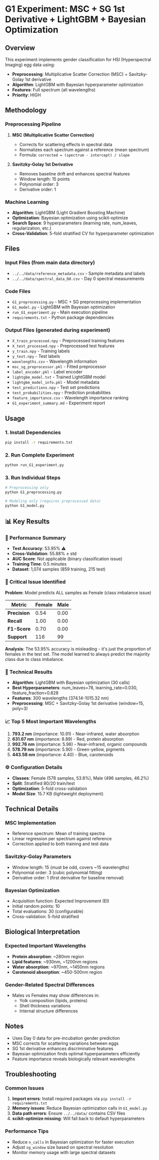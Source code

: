 # G1 Experiment: MSC + SG 1st Derivative + LightGBM + Bayesian Optimization

## Overview
This experiment implements gender classification for HSI (Hyperspectral Imaging) egg data using:
- **Preprocessing**: Multiplicative Scatter Correction (MSC) + Savitzky-Golay 1st derivative
- **Algorithm**: LightGBM with Bayesian hyperparameter optimization
- **Features**: Full spectrum (all wavelengths)
- **Priority**: HIGH

## Methodology

### Preprocessing Pipeline
1. **MSC (Multiplicative Scatter Correction)**
   - Corrects for scattering effects in spectral data
   - Normalizes each spectrum against a reference (mean spectrum)
   - Formula: `corrected = (spectrum - intercept) / slope`

2. **Savitzky-Golay 1st Derivative**
   - Removes baseline drift and enhances spectral features
   - Window length: 15 points
   - Polynomial order: 3
   - Derivative order: 1

### Machine Learning
- **Algorithm**: LightGBM (Light Gradient Boosting Machine)
- **Optimization**: Bayesian optimization using scikit-optimize
- **Search Space**: 9 hyperparameters (learning rate, num_leaves, regularization, etc.)
- **Cross-Validation**: 5-fold stratified CV for hyperparameter optimization

## Files

### Input Files (from main data directory)
- `../../data/reference_metadata.csv` - Sample metadata and labels
- `../../data/spectral_data_D0.csv` - Day 0 spectral measurements

### Code Files
- `G1_preprocessing.py` - MSC + SG preprocessing implementation
- `G1_model.py` - LightGBM with Bayesian optimization
- `run_G1_experiment.py` - Main execution pipeline
- `requirements.txt` - Python package dependencies

### Output Files (generated during experiment)
- `X_train_processed.npy` - Preprocessed training features
- `X_test_processed.npy` - Preprocessed test features
- `y_train.npy` - Training labels
- `y_test.npy` - Test labels
- `wavelengths.csv` - Wavelength information
- `msc_sg_preprocessor.pkl` - Fitted preprocessor
- `label_encoder.pkl` - Label encoder
- `lightgbm_model.txt` - Trained LightGBM model
- `lightgbm_model_info.pkl` - Model metadata
- `test_predictions.npy` - Test set predictions
- `test_probabilities.npy` - Prediction probabilities
- `feature_importance.csv` - Wavelength importance ranking
- `G1_experiment_summary.md` - Experiment report

## Usage

### 1. Install Dependencies
```bash
pip install -r requirements.txt
```

### 2. Run Complete Experiment
```bash
python run_G1_experiment.py
```

### 3. Run Individual Steps
```bash
# Preprocessing only
python G1_preprocessing.py

# Modeling only (requires preprocessed data)
python G1_model.py
```

## 📊 **Key Results**

### **🎯 Performance Summary**
- **Test Accuracy**: 53.95% ⚠️ 
- **Cross-Validation**: 55.88% ± std
- **AUC Score**: Not applicable (binary classification issue)
- **Training Time**: 0.5 minutes
- **Dataset**: 1,074 samples (859 training, 215 test)

### **🚨 Critical Issue Identified**
**Problem**: Model predicts ALL samples as Female (class imbalance issue)

| Metric | Female | Male |
|--------|---------|------|
| **Precision** | 0.54 | 0.00 |
| **Recall** | 1.00 | 0.00 |
| **F1-Score** | 0.70 | 0.00 |
| **Support** | 116 | 99 |

**Analysis**: The 53.95% accuracy is misleading - it's just the proportion of females in the test set. The model learned to always predict the majority class due to class imbalance.

### **🔬 Technical Results**
- **Algorithm**: LightGBM with Bayesian optimization (30 calls)
- **Best Hyperparameters**: num_leaves=78, learning_rate=0.030, feature_fraction=0.828
- **Features**: 300 wavelengths (374.14-1015.32 nm)
- **Preprocessing**: MSC + Savitzky-Golay 1st derivative (window=15, poly=3)

### **📈 Top 5 Most Important Wavelengths**
1. **793.2 nm** (importance: 10.91) - Near-infrared, water absorption
2. **631.67 nm** (importance: 8.89) - Red, protein absorption  
3. **992.76 nm** (importance: 5.98) - Near-infrared, organic compounds
4. **578.79 nm** (importance: 5.90) - Green-yellow, pigments
5. **443.58 nm** (importance: 4.40) - Blue, carotenoids

### **⚙️ Configuration Details**
- **Classes**: Female (578 samples, 53.8%), Male (496 samples, 46.2%)
- **Split**: Stratified 80/20 train/test
- **Optimization**: 5-fold cross-validation
- **Model Size**: 15.7 KB (lightweight deployment)

## Technical Details

### MSC Implementation
- Reference spectrum: Mean of training spectra
- Linear regression per spectrum against reference
- Correction applied to both training and test data

### Savitzky-Golay Parameters
- Window length: 15 (must be odd, covers ~15 wavelengths)
- Polynomial order: 3 (cubic polynomial fitting)
- Derivative order: 1 (first derivative for baseline removal)

### Bayesian Optimization
- Acquisition function: Expected Improvement (EI)
- Initial random points: 10
- Total evaluations: 30 (configurable)
- Cross-validation: 5-fold stratified

## Biological Interpretation

### Expected Important Wavelengths
- **Protein absorption**: ~280nm region
- **Lipid features**: ~930nm, ~1200nm regions  
- **Water absorption**: ~970nm, ~1450nm regions
- **Carotenoid absorption**: ~450-500nm region

### Gender-Related Spectral Differences
- Males vs Females may show differences in:
  - Yolk composition (lipids, proteins)
  - Shell thickness variations
  - Internal structure differences

## Notes
- Uses Day 0 data for pre-incubation gender prediction
- MSC corrects for scattering variations between eggs
- SG 1st derivative enhances discriminative features
- Bayesian optimization finds optimal hyperparameters efficiently
- Feature importance reveals biologically relevant wavelengths

## Troubleshooting

### Common Issues
1. **Import errors**: Install required packages via `pip install -r requirements.txt`
2. **Memory issues**: Reduce Bayesian optimization calls in `G1_model.py`
3. **Data path errors**: Ensure `../../data/` contains CSV files
4. **scikit-optimize missing**: Will fall back to default hyperparameters

### Performance Tips
- Reduce `n_calls` in Bayesian optimization for faster execution
- Adjust `sg_window` size based on spectral resolution
- Monitor memory usage with large spectral datasets 